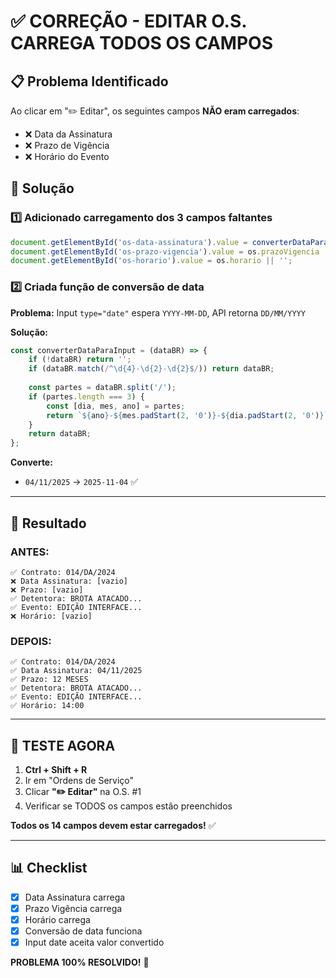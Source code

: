 # ✅ CORREÇÃO - EDITAR O.S. CARREGA TODOS OS CAMPOS

## 📋 Problema Identificado

Ao clicar em "✏️ Editar", os seguintes campos **NÃO eram carregados**:
- ❌ Data da Assinatura
- ❌ Prazo de Vigência  
- ❌ Horário do Evento

## 🔧 Solução

### 1️⃣ Adicionado carregamento dos 3 campos faltantes
```javascript
document.getElementById('os-data-assinatura').value = converterDataParaInput(os.dataAssinatura);
document.getElementById('os-prazo-vigencia').value = os.prazoVigencia || '';
document.getElementById('os-horario').value = os.horario || '';
```

### 2️⃣ Criada função de conversão de data
**Problema:** Input `type="date"` espera `YYYY-MM-DD`, API retorna `DD/MM/YYYY`

**Solução:**
```javascript
const converterDataParaInput = (dataBR) => {
    if (!dataBR) return '';
    if (dataBR.match(/^\d{4}-\d{2}-\d{2}$/)) return dataBR;
    
    const partes = dataBR.split('/');
    if (partes.length === 3) {
        const [dia, mes, ano] = partes;
        return `${ano}-${mes.padStart(2, '0')}-${dia.padStart(2, '0')}`;
    }
    return dataBR;
};
```

**Converte:**
- `04/11/2025` → `2025-11-04` ✅

---

## 🎯 Resultado

### ANTES:
```
✅ Contrato: 014/DA/2024
❌ Data Assinatura: [vazio]
❌ Prazo: [vazio]
✅ Detentora: BROTA ATACADO...
✅ Evento: EDIÇÃO INTERFACE...
❌ Horário: [vazio]
```

### DEPOIS:
```
✅ Contrato: 014/DA/2024
✅ Data Assinatura: 04/11/2025
✅ Prazo: 12 MESES
✅ Detentora: BROTA ATACADO...
✅ Evento: EDIÇÃO INTERFACE...
✅ Horário: 14:00
```

---

## 🧪 TESTE AGORA

1. **Ctrl + Shift + R**
2. Ir em "Ordens de Serviço"
3. Clicar **"✏️ Editar"** na O.S. #1
4. Verificar se TODOS os campos estão preenchidos

**Todos os 14 campos devem estar carregados!** ✅

---

## 📊 Checklist

- [x] Data Assinatura carrega
- [x] Prazo Vigência carrega
- [x] Horário carrega
- [x] Conversão de data funciona
- [x] Input date aceita valor convertido

**PROBLEMA 100% RESOLVIDO!** 🎉
